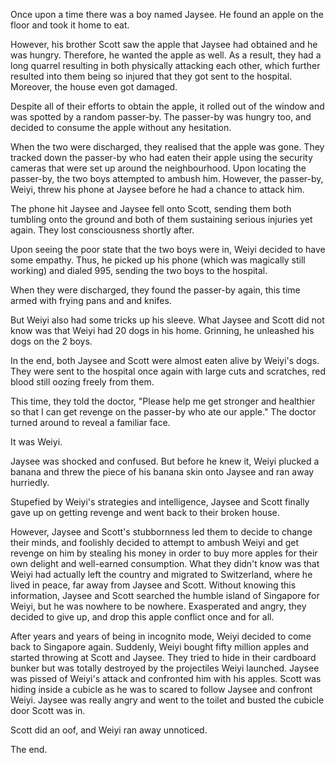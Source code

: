 Once upon a time there was a boy named Jaysee. He found an apple on the floor and took it home to eat. <br>

However, his brother Scott saw the apple that Jaysee had obtained and he was hungry. Therefore, he wanted the apple as well. As a result, they had a long quarrel resulting in both physically attacking each other, which further resulted into them being so injured that they got sent to the hospital. Moreover, the house even got damaged. <br>

Despite all of their efforts to obtain the apple, it rolled out of the window and was spotted by a random passer-by. The passer-by was hungry too, and decided to consume the apple without any hesitation. <br>

When the two were discharged, they realised that the apple was gone. They tracked down the passer-by who had eaten their apple using the security cameras that were set up around the neighbourhood. Upon locating the passer-by, the two boys attempted to ambush him. However, the passer-by, Weiyi, threw his phone at Jaysee before he had a chance to attack him. <br>

The phone hit Jaysee and Jaysee fell onto Scott, sending them both tumbling onto the ground and both of them sustaining serious injuries yet again. They lost consciousness shortly after. <br>

Upon seeing the poor state that the two boys were in, Weiyi decided to have some empathy. Thus, he picked up his phone (which was magically still working) and dialed 995, sending the two boys to the hospital. <br>

When they were discharged, they found the passer-by again, this time armed with frying pans and and knifes. <br>

But Weiyi also had some tricks up his sleeve. What Jaysee and Scott did not know was that Weiyi had 20 dogs in his home. Grinning, he unleashed his dogs on the 2 boys. <br>

In the end, both Jaysee and Scott were almost eaten alive by Weiyi's dogs. They were sent to the hospital once again with large cuts and scratches, red blood still oozing freely from them. <br>

This time, they told the doctor, "Please help me get stronger and healthier so that I can get revenge on the passer-by who ate our apple." The doctor turned around to reveal a familiar face. <br>

It was Weiyi. <br>

Jaysee was shocked and confused. But before he knew it, Weiyi plucked a banana and threw the piece of his banana skin onto Jaysee and ran away hurriedly. <br>

Stupefied by Weiyi's strategies and intelligence, Jaysee and Scott finally gave up on getting revenge and went back to their broken house. <br>

However, Jaysee and Scott's stubbornness led them to decide to change their minds, and foolishly decided to attempt to ambush Weiyi and get revenge on him by stealing his money in order to buy more apples for their own delight and well-earned consumption. What they didn't know was that Weiyi had actually left the country and migrated to Switzerland, where he lived in peace, far away from Jaysee and Scott. Without knowing this information, Jaysee and Scott searched the humble island of Singapore for Weiyi, but he was nowhere to be nowhere. Exasperated and angry, they decided to give up, and drop this apple conflict once and for all. <br>

After years and years of being in incognito mode, Weiyi decided to come back to Singapore again. Suddenly, Weiyi bought fifty million apples and started throwing at Scott and Jaysee. They tried to hide in their cardboard bunker but was totally destroyed by the projectiles Weiyi launched. Jaysee was pissed of Weiyi's attack and confronted him with his apples. Scott was hiding inside a cubicle as he was to scared to follow Jaysee and confront Weiyi. Jaysee was really angry and went to the toilet and busted the cubicle door Scott was in. <br>

Scott did an oof, and Weiyi ran away unnoticed. <br>

The end.
